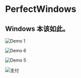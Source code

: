# PerfectWindows

## Windows 本该如此。

![Demo 1](https://github.com/szzhiyang/Pics/raw/master/PerfectWindows/demo1.png)

![Demo 6](https://github.com/szzhiyang/Pics/raw/master/PerfectWindows/demo6.png)

![Demo 5](https://github.com/szzhiyang/Pics/raw/master/PerfectWindows/demo5.png)

![支付](https://github.com/szzhiyang/Pics/raw/master/PerfectWindows/Pay.jpg)
